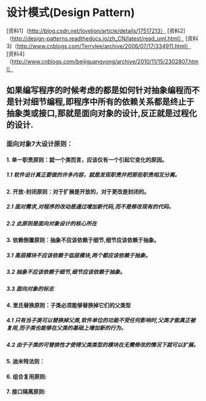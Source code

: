 # 设计模式(Design Pattern) 
[资料1]（http://blog.csdn.net/lovelion/article/details/17517213）
[资料2]（http://design-patterns.readthedocs.io/zh_CN/latest/read_uml.html）
[资料3]（http://www.cnblogs.com/Terrylee/archive/2006/07/17/334911.html）
[资料4]（http://www.cnblogs.com/beijiguangyong/archive/2010/11/15/2302807.html）

## 如果编写程序的时候考虑的都是如何针对抽象编程而不是针对细节编程,即程序中所有的依赖关系都是终止于抽象类或接口,那就是面向对象的设计,反正就是过程化的设计.
### 面向对象7大设计原则：
#### 1.  单一职责原则：就一个类而言，应该仅有一个引起它变化的原因。
#####   1.1 软件设计真正要做的许多内容，就是发现职责并把那些职责相互分离。
#### 2.  开放-封闭原则：对于扩展是开放的，对于更改是封闭的。
#####   2.1 面对需求,对程序的改动是通过增加新代码,而不是修改现有的代码。
#####   2.2 此原则是面向对象设计的核心所在
#### 3.  依赖倒置原则：抽象不应该依赖于细节,细节应该依赖于抽象。
#####   3.1 高层模块不应该依赖于低层模块,两个都应该依赖于抽象。
#####   3.2 抽象不应该依赖于细节,细节应该依赖于抽象。
#####   3.3 面向对象的标志
#### 4.  里氏替换原则：子类必须能够替换掉它们的父类型
#####   4.1 只有当子类可以替换掉父类,软件单位的功能不受任何影响时,父类才能真正被复用,而子类也能够在父类的基础上增加新的行为。
#####   4.2 由于子类的可替换性才使得父类类型的模块在无需修改的情况下就可以扩展。
#### 5.  迪米特法则：
#### 6.  组合复用原则:
#### 7.  接口隔离原则:
